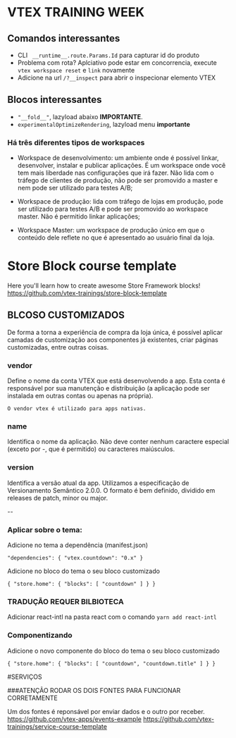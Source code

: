# VTEX TRAINING WEEK

## Comandos interessantes
- CLI ` __runtime__.route.Params.Id` para capturar id do produto
- Problema com rota? Aplciativo pode estar em concorrencia, execute `vtex workspace reset` e `link` novamente
- Adicione na url `/?__inspect` para abrir o inspecionar elemento VTEX

## Blocos interessantes
- `"__fold__"`, lazyload abaixo **IMPORTANTE**.
- `experimentalOptimizeRendering`, lazyload menu **importante**

### Há três diferentes tipos de workspaces
- Workspace de desenvolvimento: um ambiente onde é possível linkar, desenvolver, instalar e publicar aplicações. É um workspace onde você tem mais liberdade nas configurações que irá fazer. Não lida com o tráfego de clientes de produção, não pode ser promovido a master e nem pode ser utilizado para testes A/B;

- Workspace de produção: lida com tráfego de lojas em produção, pode ser utilizado para testes A/B e pode ser promovido ao workspace master. Não é permitido linkar aplicações;

- Workspace Master: um workspace de produção único em que o conteúdo dele reflete no que é apresentado ao usuário final da loja.


# Store Block course template

Here you'll learn how to create awesome Store Framework blocks!
https://github.com/vtex-trainings/store-block-template

## BLCOSO CUSTOMIZADOS
De forma a torna a experiência de compra da loja única, é possível aplicar camadas de customização aos componentes já existentes, criar páginas customizadas, entre outras coisas.

### vendor
Define o nome da conta VTEX que está desenvolvendo a app. Esta conta é responsável por sua manutenção e distribuição (a aplicação pode ser instalada em outras contas ou apenas na própria).

`O vendor vtex é utilizado para apps nativas.`

### name
Identifica o nome da aplicação. Não deve conter nenhum caractere especial (exceto por -, que é permitido) ou caracteres maiúsculos.

###  version
Identifica a versão atual da app. Utilizamos a especificação de Versionamento Semântico 2.0.0. O formato é bem definido, dividido em releases de patch, minor ou major.

--

###  Aplicar sobre o tema:
Adicione no tema a dependência (manifest.json)

`"dependencies": {
"vtex.countdown": "0.x"
}`

Adicione no bloco do tema o seu bloco customizado   

`{
  "store.home": {
    "blocks": [
      "countdown"
    ]
  }
}`

### TRADUÇÃO REQUER BILBIOTECA
Adicionar react-intl na pasta react com o comando
`yarn add react-intl`

### Componentizando
Adicione o novo componente do bloco do tema o seu bloco customizado   

`{
  "store.home": {
    "blocks": [
      "countdown",
      "countdown.title"
    ]
  }
}`

#SERVIÇOS

###ATENÇÃO RODAR OS DOIS FONTES PARA FUNCIONAR CORRETAMENTE

Um dos fontes é reponsável por enviar dados e o outro por receber.
https://github.com/vtex-apps/events-example
https://github.com/vtex-trainings/service-course-template
